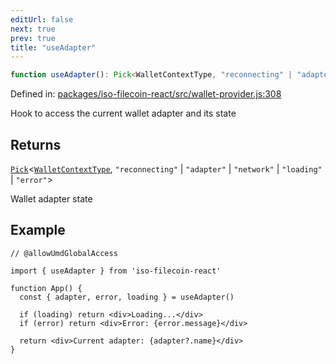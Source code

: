 ```yaml
---
editUrl: false
next: true
prev: true
title: "useAdapter"
---
```


```ts
function useAdapter(): Pick<WalletContextType, "reconnecting" | "adapter" | "network" | "loading" | "error">
```

Defined in: [packages/iso-filecoin-react/src/wallet-provider.js:308](https://github.com/hugomrdias/filecoin/blob/main/packages/iso-filecoin-react/src/wallet-provider.js#L308)

Hook to access the current wallet adapter and its state

## Returns

[`Pick`](https://www.typescriptlang.org/docs/handbook/utility-types.html#picktype-keys)\<[`WalletContextType`](/api/iso-filecoin-react/types/type-aliases/walletcontexttype/), `"reconnecting"` \| `"adapter"` \| `"network"` \| `"loading"` \| `"error"`\>

Wallet adapter state

## Example

```tsx twoslash
// @allowUmdGlobalAccess

import { useAdapter } from 'iso-filecoin-react'

function App() {
  const { adapter, error, loading } = useAdapter()

  if (loading) return <div>Loading...</div>
  if (error) return <div>Error: {error.message}</div>

  return <div>Current adapter: {adapter?.name}</div>
}
```
